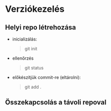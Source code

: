 # Verziókezelés
## Helyi repo létrehozása
    
- inicializálás:
    > git init
- ellenőrzés
    >git status
- előkészítjük commit-re (eltárolni):
    > git add .

## Összekapcsolás a távoli repoval
